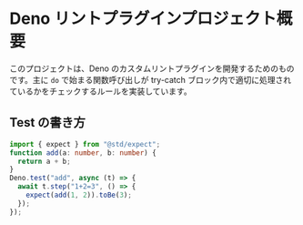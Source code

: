 # Deno リントプラグインプロジェクト概要

このプロジェクトは、Deno のカスタムリントプラグインを開発するためのものです。主に `do` で始まる関数呼び出しが try-catch ブロック内で適切に処理されているかをチェックするルールを実装しています。

## Test の書き方

```ts
import { expect } from "@std/expect";
function add(a: number, b: number) {
  return a + b;
}
Deno.test("add", async (t) => {
  await t.step("1+2=3", () => {
    expect(add(1, 2)).toBe(3);
  });
});
```

